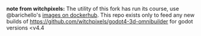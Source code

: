 
**note from witchpixels:** The utility of this fork has run its course, use @barichello's [images on dockerhub](https://hub.docker.com/r/barichello/godot-ci). This repo exists only to feed any new builds of https://github.com/witchpixels/godot4-3d-omnibuilder for godot versions <v4.4
